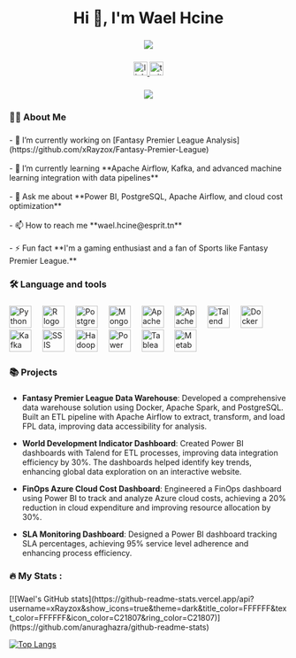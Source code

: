 <h1 align="center">Hi 👋, I'm Wael Hcine</h1>

###

<div align="center">
  <img height="" src="https://media1.giphy.com/media/v1.Y2lkPTc5MGI3NjExa3p0N3F0aTZ0ZXR1NDl5NHk0OGF2dTZjZGo1ZnVuMGx4dWs5bDcwbCZlcD12MV9pbnRlcm5hbF9naWZfYnlfaWQmY3Q9Zw/NTtoU4hkyq8W48re2f/giphy.webp" />
</div>

###

<div align="center">
  <a href="https://www.linkedin.com/in/wael-hcine-08090b214/" target="_blank">
    <img src="https://img.shields.io/static/v1?message=LinkedIn&logo=linkedin&label=&color=0077B5&logoColor=white&labelColor=&style=for-the-badge" height="25" alt="linkedin logo" />
  </a>
  <a href="https://x.com/HcineWael" target="_blank">
    <img src="https://img.shields.io/static/v1?message=Twitter&logo=twitter&label=&color=1DA1F2&logoColor=white&labelColor=&style=for-the-badge" height="25" alt="twitter logo"  />
  </a>
</div>

###

<div align="center">
  <img src="https://visitor-badge.laobi.icu/badge?page_id=xRayzox.xRayzox&" />
</div>

###

<h3 align="left">👩‍💻  About Me</h3>

###

<p align="left">- 🔭 I’m currently working on [Fantasy Premier League Analysis](https://github.com/xRayzox/Fantasy-Premier-League)<br><br>- 🌱 I’m currently learning **Apache Airflow, Kafka, and advanced machine learning integration with data pipelines**<br><br>- 💬 Ask me about **Power BI, PostgreSQL, Apache Airflow, and cloud cost optimization**<br><br>- 📫 How to reach me **wael.hcine@esprit.tn**<br><br>- ⚡ Fun fact **I'm a gaming enthusiast and a fan of Sports like Fantasy Premier League.**</p>

###

<h3 align="left">🛠 Language and tools</h3>

###

<div align="left">
  <img src="https://cdn.jsdelivr.net/gh/devicons/devicon/icons/python/python-original.svg" height="40" alt="Python logo" />
  <img width="12" />
  <img src="https://cdn.jsdelivr.net/gh/devicons/devicon/icons/r/r-original.svg" height="40" alt="R logo" />
  <img width="12" />
  <img src="https://cdn.jsdelivr.net/gh/devicons/devicon/icons/postgresql/postgresql-original-wordmark.svg" height="40" alt="PostgreSQL logo" />
  <img width="12" />
  <img src="https://cdn.jsdelivr.net/gh/devicons/devicon/icons/mongodb/mongodb-original-wordmark.svg" height="40" alt="MongoDB logo" />
  <img width="12" />
  <img src="https://cdn.jsdelivr.net/gh/devicons/devicon/icons/airflow/airflow-original-wordmark.svg" height="40" alt="Apache Airflow logo" />
  <img width="12" />
  <img src="https://cdn.jsdelivr.net/gh/devicons/devicon/icons/spark/spark-original-wordmark.svg" height="40" alt="Apache Spark logo" />
  <img width="12" />
  <img src="https://cdn.jsdelivr.net/gh/devicons/devicon/icons/talend/talend-original.svg" height="40" alt="Talend logo" />
  <img width="12" />
  <img src="https://cdn.jsdelivr.net/gh/devicons/devicon/icons/docker/docker-plain-wordmark.svg" height="40" alt="Docker logo" />
  <img width="12" />
  <img src="https://cdn.jsdelivr.net/gh/devicons/devicon/icons/kafka/kafka-original-wordmark.svg" height="40" alt="Kafka logo" />
  <img width="12" />
  <img src="https://cdn.jsdelivr.net/gh/devicons/devicon/icons/ssis/ssis-original.svg" height="40" alt="SSIS logo" />
  <img width="12" />
  <img src="https://cdn.jsdelivr.net/gh/devicons/devicon/icons/hadoop/hadoop-original-wordmark.svg" height="40" alt="Hadoop logo" />
  <img width="12" />
  <img src="https://cdn.jsdelivr.net/gh/devicons/devicon/icons/powerbi/powerbi-original.svg" height="40" alt="Power BI logo" />
  <img width="12" />
  <img src="https://cdn.jsdelivr.net/gh/devicons/devicon/icons/tableau/tableau-original-wordmark.svg" height="40" alt="Tableau logo" />
  <img width="12" />
  <img src="https://cdn.jsdelivr.net/gh/devicons/devicon/icons/metabase/metabase-original-wordmark.svg" height="40" alt="Metabase logo" />
</div>


###

<h3 align="left">📚 Projects</h3>

###

- **Fantasy Premier League Data Warehouse**: Developed a comprehensive data warehouse solution using Docker, Apache Spark, and PostgreSQL. Built an ETL pipeline with Apache Airflow to extract, transform, and load FPL data, improving data accessibility for analysis.
  
- **World Development Indicator Dashboard**: Created Power BI dashboards with Talend for ETL processes, improving data integration efficiency by 30%. The dashboards helped identify key trends, enhancing global data exploration on an interactive website.

- **FinOps Azure Cloud Cost Dashboard**: Engineered a FinOps dashboard using Power BI to track and analyze Azure cloud costs, achieving a 20% reduction in cloud expenditure and improving resource allocation by 30%.

- **SLA Monitoring Dashboard**: Designed a Power BI dashboard tracking SLA percentages, achieving 95% service level adherence and enhancing process efficiency.

###

<h3 align="left">🔥   My Stats :</h3>

###

<div align="left">
  [![Wael's GitHub stats](https://github-readme-stats.vercel.app/api?username=xRayzox&show_icons=true&theme=dark&title_color=FFFFFF&text_color=FFFFFF&icon_color=C21807&ring_color=C21807)](https://github.com/anuraghazra/github-readme-stats)
  
  
  [![Top Langs](https://github-readme-stats.vercel.app/api/top-langs/?username=xRayzox&layout=compact&theme=dark&title_color=FFFFFF)](https://github.com/anuraghazra/github-readme-stats)
</div>

###
